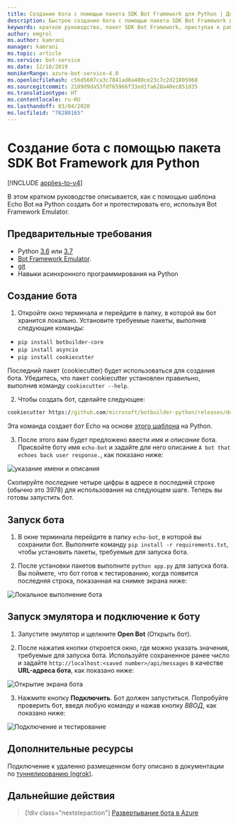 ```yaml
---
title: Создание бота с помощью пакета SDK Bot Framework для Python | Документация Майкрософт
description: Быстрое создание бота с помощью пакета SDK Bot Framework для Python.
keywords: краткое руководство, пакет SDK Bot Framework, приступая к работе
author: emgrol
ms.author: kamrani
manager: kamrani
ms.topic: article
ms.service: bot-service
ms.date: 12/10/2019
monikerRange: azure-bot-service-4.0
ms.openlocfilehash: c56d5607ca3c7841ad8a480ce23c7c2d21805968
ms.sourcegitcommit: 2109d9da53fdf65966f33ed1fa628a40ec851d35
ms.translationtype: HT
ms.contentlocale: ru-RU
ms.lasthandoff: 03/04/2020
ms.locfileid: "78280165"
---
```

# <a name="create-a-bot-with-the-bot-framework-sdk-for-python"></a>Создание бота с помощью пакета SDK Bot Framework для Python

[!INCLUDE [applies-to-v4](../includes/applies-to.md)]

В этом кратком руководстве описывается, как с помощью шаблона Echo Bot на Python создать бот и протестировать его, используя Bot Framework Emulator.

## <a name="prerequisites"></a>Предварительные требования
- Python [3.6](https://www.python.org/downloads/release/python-369/) или [3.7](https://www.python.org/downloads/release/python-375/)
- [Bot Framework Emulator](https://aka.ms/bot-framework-emulator-readme).
- [git](https://git-scm.com/)
- Навыки асинхронного программирования на Python

## <a name="create-a-bot"></a>Создание бота
1. Откройте окно терминала и перейдите в папку, в которой вы бот хранится локально. Установите требуемые пакеты, выполнив следующие команды:
- `pip install botbuilder-core`
- `pip install asyncio`
- `pip install cookiecutter`

Последний пакет (cookiecutter) будет использоваться для создания бота. Убедитесь, что пакет cookiecutter установлен правильно, выполнив команду `cookiecutter --help`.

2. Чтобы создать бот, сделайте следующее:

```cmd
cookiecutter https://github.com/microsoft/botbuilder-python/releases/download/Templates/echo.zip
```

Эта команда создает бот Echo на основе [этого шаблона](https://github.com/microsoft/botbuilder-python/tree/master/generators/app/templates/echo) на Python.

3. После этого вам будет предложено ввести *имя* и *описание* бота. Присвойте боту имя `echo-bot` и задайте для него описание `A bot that echoes back user response.`, как показано ниже:

![указание имени и описания](../media/python/quickstart/set-name-description.png)

Скопируйте последние четыре цифры в адресе в последней строке (обычно это 3978) для использования на следующем шаге. Теперь вы готовы запустить бот.

## <a name="start-your-bot"></a>Запуск бота
1. В окне терминала перейдите в папку `echo-bot`, в которой вы сохранили бот. Выполните команду `pip install -r requirements.txt`, чтобы установить пакеты, требуемые для запуска бота.

2. После установки пакетов выполните `python app.py` для запуска бота. Вы поймете, что бот готов к тестированию, когда появится последняя строка, показанная на снимке экрана ниже:

![Локальное выполнение бота](../media/python/quickstart/bot-running-locally.png)

## <a name="start-the-emulator-and-connect-your-bot"></a>Запуск эмулятора и подключение к боту
1. Запустите эмулятор и щелкните **Open Bot** (Открыть бот).

2. После нажатия кнопки откроется окно, где можно указать значения, требуемые для запуска бота. Используйте сохраненное ранее число и задайте `http://localhost:<saved number>/api/messages` в качестве **URL-адреса бота**, как показано ниже:

![Открытие экрана бота](../media/python/quickstart/open-bot.png)

3. Нажмите кнопку **Подключить**. Бот должен запуститься. Попробуйте проверить бот, введя любую команду и нажав кнопку *ВВОД*, как показано ниже:

![Подключение и тестирование](../media/python/quickstart/connect-and-start.png)

## <a name="additional-resources"></a>Дополнительные ресурсы
Подключение к удаленно размещенном боту описано в документации по [туннелированию (ngrok)](https://github.com/Microsoft/BotFramework-Emulator/wiki/Tunneling-(ngrok)).

## <a name="next-steps"></a>Дальнейшие действия

> [!div class="nextstepaction"]
> [Развертывание бота в Azure](../bot-builder-deploy-az-cli.md)

